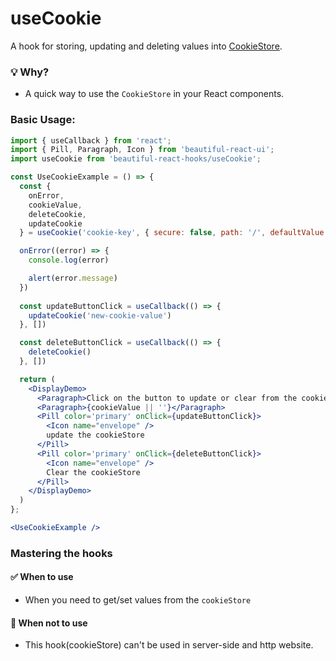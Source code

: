 # useCookie

A hook for storing, updating and deleting values into [CookieStore](https://developer.mozilla.org/en-US/docs/Web/API/CookieStore).

### 💡 Why?

- A quick way to use the `CookieStore` in your React components.

### Basic Usage:

```jsx harmony
import { useCallback } from 'react';
import { Pill, Paragraph, Icon } from 'beautiful-react-ui';
import useCookie from 'beautiful-react-hooks/useCookie'; 

const UseCookieExample = () => {
  const {
    onError,
    cookieValue,
    deleteCookie,
    updateCookie
  } = useCookie('cookie-key', { secure: false, path: '/', defaultValue: 'default-value' });

  onError((error) => {
    console.log(error)

    alert(error.message)
  })
  
  const updateButtonClick = useCallback(() => {
    updateCookie('new-cookie-value')
  }, [])

  const deleteButtonClick = useCallback(() => {
    deleteCookie()
  }, [])

  return (
    <DisplayDemo>
      <Paragraph>Click on the button to update or clear from the cookieStore</Paragraph>
      <Paragraph>{cookieValue || ''}</Paragraph>
      <Pill color='primary' onClick={updateButtonClick}>
        <Icon name="envelope" />
        update the cookieStore
      </Pill>
      <Pill color='primary' onClick={deleteButtonClick}>
        <Icon name="envelope" />
        Clear the cookieStore
      </Pill>
    </DisplayDemo>
  )
};

<UseCookieExample />
```

### Mastering the hooks

#### ✅ When to use

- When you need to get/set values from the `cookieStore` 

#### 🛑 When not to use

- This hook(cookieStore) can't be used in server-side and http website.
